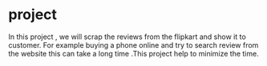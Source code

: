# project
In this project , we will scrap the reviews from the flipkart and show it to customer. For example buying a phone online and try to search review from the website this can take a long time .This project help to minimize the time.
